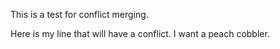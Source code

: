 This is a test for conflict merging.

Here is my line that will have a conflict. I want a peach cobbler.
